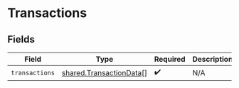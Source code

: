 # Transactions


## Fields

| Field                                                                     | Type                                                                      | Required                                                                  | Description                                                               |
| ------------------------------------------------------------------------- | ------------------------------------------------------------------------- | ------------------------------------------------------------------------- | ------------------------------------------------------------------------- |
| `transactions`                                                            | [shared.TransactionData](../../../sdk/models/shared/transactiondata.md)[] | :heavy_check_mark:                                                        | N/A                                                                       |